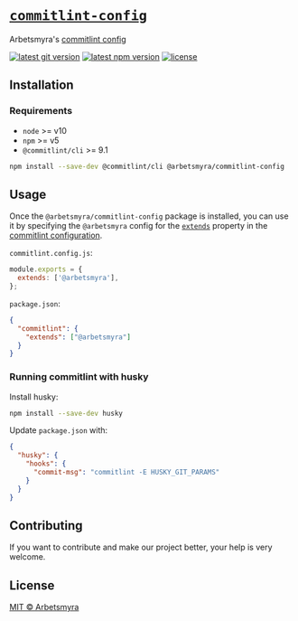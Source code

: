 # [`commitlint-config`](https://github.com/arbetsmyra/commitlint-config)

Arbetsmyra's [commitlint config](https://commitlint.js.org/#/concepts-shareable-config)

[![latest git version](https://img.shields.io/github/v/tag/arbetsmyra/commitlint-config?label=version)](https://github.com/arbetsmyra/commitlint-config)
[![latest npm version](https://img.shields.io/npm/v/@arbetsmyra/commitlint-config)](https://www.npmjs.com/package/@arbetsmyra/commitlint-config)
[![license](https://img.shields.io/github/license/arbetsmyra/commitlint-config)](https://github.com/arbetsmyra/commitlint-config/blob/master/LICENSE)

## Installation

### Requirements

- `node` >= v10
- `npm` >= v5
- `@commitlint/cli` >= 9.1

```bash
npm install --save-dev @commitlint/cli @arbetsmyra/commitlint-config
```

## Usage

Once the `@arbetsmyra/commitlint-config` package is installed, you can use it by specifying the `@arbetsmyra` config for the [`extends`](https://commitlint.js.org/#/reference-configuration?id=shareable-configuration) property in the [commitlint configuration](https://commitlint.js.org/#/reference-configuration?id=shareable-configuration).

`commitlint.config.js`:

```js
module.exports = {
  extends: ['@arbetsmyra'],
};
```

`package.json`:

```json
{
  "commitlint": {
    "extends": ["@arbetsmyra"]
  }
}
```

### Running commitlint with husky

Install husky:

```bash
npm install --save-dev husky
```

Update `package.json` with:

```json
{
  "husky": {
    "hooks": {
      "commit-msg": "commitlint -E HUSKY_GIT_PARAMS"
    }
  }
}
```

## Contributing

If you want to contribute and make our project better, your help is very welcome.

## License

[MIT © Arbetsmyra](https://choosealicense.com/licenses/mit/)
